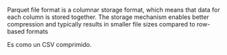 Parquet file format is a columnar storage format, which means that data for each column is stored together. The storage mechanism enables better compression and typically results in smaller file sizes compared to row-based formats

Es como un CSV comprimido.
